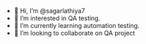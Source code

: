 - 👋 Hi, I’m @sagarlathiya7
- 👀 I’m interested in QA testing.
- 🌱 I’m currently learning automation testing.
- 💞️ I’m looking to collaborate on QA project


<!---
sagarlathiya7/sagarlathiya7 is a ✨ special ✨ repository because its `README.md` (this file) appears on your GitHub profile.
You can click the Preview link to take a look at your changes.
--->
